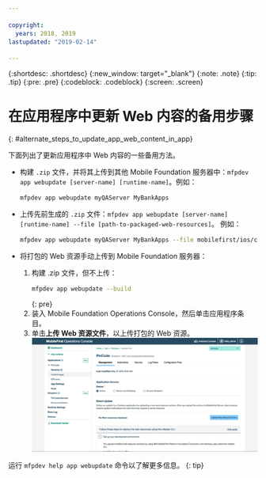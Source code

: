 ```yaml
---

copyright:
  years: 2018, 2019
lastupdated: "2019-02-14"

---
```


{:shortdesc: .shortdesc}
{:new_window: target="_blank"}
{:note: .note}
{:tip: .tip}
{:pre: .pre}
{:codeblock: .codeblock}
{:screen: .screen}

# 在应用程序中更新 Web 内容的备用步骤
{: #alternate_steps_to_update_app_web_content_in_app}

下面列出了更新应用程序中 Web 内容的一些备用方法。

* 构建 `.zip` 文件，并将其上传到其他 Mobile Foundation 服务器中：`mfpdev app webupdate [server-name] [runtime-name]`。例如：
  ```bash
  mfpdev app webupdate myQAServer MyBankApps
  ```

* 上传先前生成的 `.zip` 文件：`mfpdev app webupdate [server-name] [runtime-name] --file [path-to-packaged-web-resources]`。
例如：
  ```bash
  mfpdev app webupdate myQAServer MyBankApps --file mobilefirst/ios/com.mfp.myBankApp-1.0.1.zip
  ```

* 将打包的 Web 资源手动上传到 Mobile Foundation 服务器：
  1. 构建 .zip 文件，但不上传：
      ```bash
      mfpdev app webupdate --build
      ```
      {: pre}
  2. 装入 Mobile Foundation Operations Console，然后单击应用程序条目。
  3. 单击**上传 Web 资源文件**，以上传打包的 Web 资源。    
      ![通过控制台上传 Direct Update .zip 文件](images/upload-direct-update-package.png)

运行 `mfpdev help app webupdate` 命令以了解更多信息。
{: tip}
